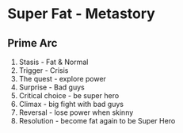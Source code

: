 # Super Fat - Metastory
## Prime Arc
1. Stasis - Fat & Normal
2. Trigger - Crisis
3. The quest - explore power
4. Surprise - Bad guys
5. Critical choice - be super hero
6. Climax - big fight with bad guys
7. Reversal - lose power when skinny
8. Resolution - become fat again to be Super Hero
